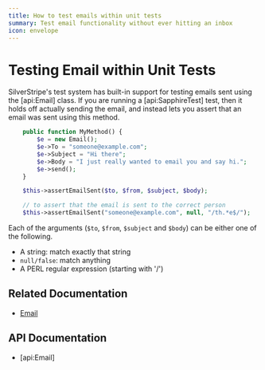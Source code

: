 ```yaml
---
title: How to test emails within unit tests
summary: Test email functionality without ever hitting an inbox
icon: envelope
---
```

# Testing Email within Unit Tests

SilverStripe's test system has built-in support for testing emails sent using the [api:Email] class. If you are 
running a [api:SapphireTest] test, then it holds off actually sending the email, and instead lets you assert that an 
email was sent using this method.

```php
	public function MyMethod() {
		$e = new Email();
		$e->To = "someone@example.com";
		$e->Subject = "Hi there";
		$e->Body = "I just really wanted to email you and say hi.";
		$e->send();
	}

```

```php
	$this->assertEmailSent($to, $from, $subject, $body);

	// to assert that the email is sent to the correct person
	$this->assertEmailSent("someone@example.com", null, "/th.*e$/");

```
Each of the arguments (`$to`, `$from`, `$subject` and `$body`) can be either one of the following.

* A string: match exactly that string
* `null/false`: match anything
* A PERL regular expression (starting with '/')

## Related Documentation

* [Email](../../email)

## API Documentation

* [api:Email]

